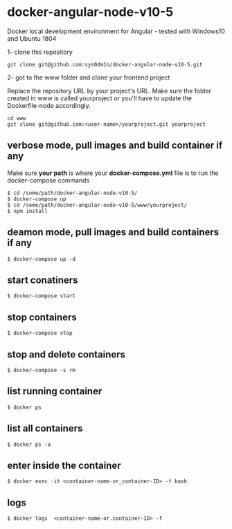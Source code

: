 # docker-angular-node-v10-5

Docker local development environment for Angular - tested with Windows10 and Ubuntu 1804 

1- clone this repository

    git clone git@github.com:sys0dm1n/docker-angular-node-v10-5.git

2- got to the www folder and clone your frontend project

Replace the repository URL by your project's URL. Make sure the folder created in www is called yourproject or you'll have to update the Dockerfile-node accordingly.

    cd www
    git clone git@github.com:<user-name>/yourproject.git yourproject

## verbose mode, pull images and build container if any

Make sure **your path** is where your **docker-compose.yml** file is to run the docker-compose commands

    $ cd /some/path/docker-angular-node-v10-5/
    $ docker-compose up
    $ cd /some/path/docker-angular-node-v10-5/www/yourproject/
    $ npm install

## deamon mode, pull images and build containers if any

    $ docker-compose up -d

##  start conatiners

    $ docker-compose start

## stop containers

    $ docker-compose stop

## stop and delete containers

    $ docker-compose -s rm

## list running container

    $ docker ps 

## list all containers

    $ docker ps -a

## enter inside the container

    $ docker exec -it <container-name-or_container-ID> -f bash

## logs

    $ docker logs  <container-name-or.container-ID> -f

